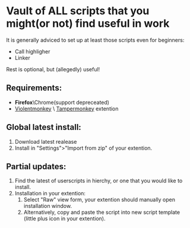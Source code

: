 # Vault of ALL scripts that you might(or not) find useful in work
It is generally adviced to set up at least those scripts even for beginners:
 - Call highligher
 - Linker

Rest is optional, but (allegedly) useful!


## Requirements:
- **Firefox**\Chrome(support depreceated)
- [Violentmonkey](https://violentmonkey.github.io/) \ [Tampermonkey](https://www.tampermonkey.net/) extention

## Global latest install:
1. Download latest realease
2. Install in "Settings">"Import from zip" of your extention.

## Partial updates:
1. Find the latest of userscripts in hierchy, or one that you would like to install.
2. Installation in your extention:
   1. Select "Raw" view form, your extention should manually open installation window.
   2. Alternatively, copy and paste the script into new script template (little plus icon in your extention).
   
